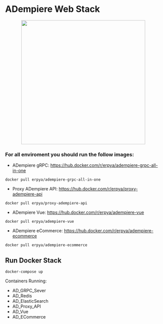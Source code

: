 ADempiere Web Stack
==============

<div align="center">
	<img src="https://camo.githubusercontent.com/911c5d54ded447403e56de3f96f332c06bceb8bd/68747470733a2f2f75706c6f61642e77696b696d656469612e6f72672f77696b6970656469612f636f6d6d6f6e732f622f62312f4164656d70696572652d6c6f676f2e706e67" style="text-align:center;" width="400" />
</div>


### For all enviroment you should run the follow images:

- ADempiere gRPC: https://hub.docker.com/r/erpya/adempiere-grpc-all-in-one
```shell
docker pull erpya/adempiere-grpc-all-in-one
```

- Proxy ADempiere API: https://hub.docker.com/r/erpya/proxy-adempiere-api
```shell
docker pull erpya/proxy-adempiere-api
```

- ADempiere Vue: https://hub.docker.com/r/erpya/adempiere-vue
```shell
docker pull erpya/adempiere-vue
```

- ADempiere eCommerce: https://hub.docker.com/r/erpya/adempiere-ecommerce
```shell
docker pull erpya/adempiere-ecommerce
```


## Run Docker Stack

```shell
docker-compose up
```

Containers Running:
* AD_GRPC_Sever
* AD_Redis
* AD_ElasticSearch
* AD_Proxy_API
* AD_Vue
* AD_ECommerce
